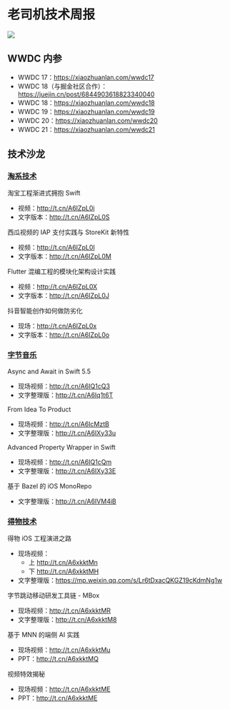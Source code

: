 # 老司机技术周报

![](https://github.com/SwiftOldDriver/iOS-Weekly/blob/master/assets/ios-weekly-juejin.png?raw=true)

## WWDC 内参

- WWDC 17：https://xiaozhuanlan.com/wwdc17
- WWDC 18（与掘金社区合作）：https://juejin.cn/post/6844903618823340040
- WWDC 18：https://xiaozhuanlan.com/wwdc18
- WWDC 19：https://xiaozhuanlan.com/wwdc19
- WWDC 20：https://xiaozhuanlan.com/wwdc20
- WWDC 21：https://xiaozhuanlan.com/wwdc21

## 技术沙龙

### [淘系技术](http://t.cn/A6IZpL06)

淘宝工程渐进式拥抱 Swift
- 视频：http://t.cn/A6IZpL0i
- 文字版本：http://t.cn/A6IZpL0S

西瓜视频的 IAP 支付实践与 StoreKit 新特性
- 视频：http://t.cn/A6IZpL0I
- 文字版本：http://t.cn/A6IZpL0M

Flutter 混编工程的模块化架构设计实践
- 视频：http://t.cn/A6IZpL0X
- 文字版本：http://t.cn/A6IZpL0J

抖音智能创作如何做防劣化
- 现场：http://t.cn/A6IZpL0x
- 文字版本：http://t.cn/A6IZpL0o

### [字节音乐](http://mp.weixin.qq.com/s?__biz=MzI2NTAxMzg2MA==&mid=2247491558&idx=1&sn=4ca4f3a9c1eb31f5052272e2649cbd6f&chksm=eaa280edddd509fbe6af2f3fa7d5a2800c01d054257e0ef8ed63bb0705155c517d7bcfe5e19c&token=1167868960&lang=zh_CN#rd)

Async and Await in Swift 5.5
- 现场视频：http://t.cn/A6IQ1cQ3
- 文字整理版：http://t.cn/A6Iq1t6T

From Idea To Product
- 现场视频：http://t.cn/A6IcMztB
- 文字整理版：http://t.cn/A6IXy33u

Advanced Property Wrapper in Swift
- 现场视频：http://t.cn/A6IQ1cQm
- 文字整理版：http://t.cn/A6IXy33E

基于 Bazel 的 iOS MonoRepo 
- 文字整理版：http://t.cn/A6IVM4iB

### [得物技术](http://mp.weixin.qq.com/s?__biz=MzI2NTAxMzg2MA==&mid=2247492047&idx=1&sn=dbdf8bb3f6cb8746fcaeb41ccfb40a60&chksm=eaa17ec4ddd6f7d2074a9caa01a24edfcd160c0e22c1e9bfb62f3e75721bbca55f81fbb6cd95&token=1167868960&lang=zh_CN#rd)

得物 iOS 工程演进之路
- 现场视频：
  - 上 http://t.cn/A6xkktMn 
  - 下 http://t.cn/A6xkktMH
- 文字整理版：https://mp.weixin.qq.com/s/Lr6tDxacQKGZ19cKdmNg1w

字节跳动移动研发工具链 - MBox
- 现场视频：http://t.cn/A6xkktMR
- 文字整理版：http://t.cn/A6xkktM8

基于 MNN 的端侧 AI 实践
- 现场视频：http://t.cn/A6xkktMu
- PPT：http://t.cn/A6xkktMQ

视频特效揭秘
- 现场视频：http://t.cn/A6xkktME
- PPT：http://t.cn/A6xkktME
